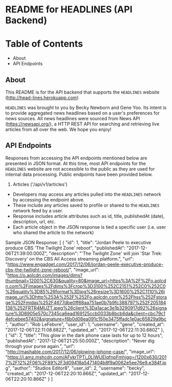 # README for HEADLINES (API Backend)

# Table of Contents
- About
- API Endpoints

## About
This README is for the API backend that supports the `HEADLINES` website (http://head-lines.herokuapp.com)

`HEADLINES` was brought to you by Becky Newborn and Gene Yoo. Its intent is to provide aggregated news headlines based on a user's preferences for news sources. All news headlines were sourced from News API (https://newsapi.org/), a HTTP REST API for searching and retrieving live articles from all over the web.  We hope you enjoy!

## API Endpoints

Responses from accessing the API endpoints mentioned below are presented in JSON format. At this time, most API endpoints for the `HEADLINES` website are not accessible to the public as they are used for internal data processing. Public endpoints have been provided below.

1. Articles ('/api/v1/articles')
  - Developers may access any articles pulled into the `HEADLINES` network by accessing the endpoint above.
  - These include any articles saved to profile or shared to the `HEADLINES` network feed by a user.
  - Response includes article attributes such as id, title, publishedAt (date), description, url, etc.
  - Each article object in the JSON response is tied a specific user (i.e. user who shared the article to the network)

Sample JSON Response:
  [
    {
      "id": 1,
      "title": "Jordan Peele to executive produce CBS 'The Twilight Zone' reboot",
      "publishedAt": "2017-12-06T21:39:00.000Z",
      "description": "'The Twilight Zone' will join 'Star Trek: Discovery' on the CBS All Access streaming platform.",
      "url": "https://www.engadget.com/2017/12/06/jordan-peele-executive-produce-cbs-the-twilight-zone-reboot/",
      "image_url": "https://o.aolcdn.com/images/dims?thumbnail=1200%2C630&quality=80&image_uri=https%3A%2F%2Fo.aolcdn.com%2Fimages%2Fdims%3Fcrop%3D3100%252C2151%252C0%252C0%26quality%3D85%26format%3Djpg%26resize%3D1600%252C1110%26image_uri%3Dhttp%253A%252F%252Fo.aolcdn.com%252Fhss%252Fstorage%252Fmidas%252F4677dbe0ff68aa751ae0b7b9fc388797%252F205184138%252FRTR4MUZT.jpeg%26client%3Da1acac3e1b3290917d92%26signature%3D8905e570c7345ca6ead169125ccb0033b8bcb6da&client=cbc79c14efcebee57402&signature=f6b0d08ea091c150e3475ffadc1e0ac65829a9bc",
      "author": "Rob LeFebvre",
      "user_id": 1,
      "username": "gene",
      "created_at": "2017-12-06T22:11:08.882Z",
      "updated_at": "2017-12-06T22:11:30.680Z"
    },
    {
      "id": 7,
      "title": "This glow in the dark phone case lasts for up to 12 hours",
      "publishedAt": "2017-12-06T21:25:50.000Z",
      "description": "Never dig through your purse again.",
      "url": "http://mashable.com/2017/12/06/glowing-iphone-case/",
      "image_url": "https://i.amz.mshcdn.com/AFykrTPTi_0LIWUEIqfnpFmhjgg=/1200x630/2017%2F12%2F06%2F89%2F3d09418a5471404b8f9a0062e5ee76e9.e384f.jpg",
      "author": "Studios Editor8",
      "user_id": 2,
      "username": "becky",
      "created_at": "2017-12-06T22:20:10.866Z",
      "updated_at": "2017-12-06T22:20:10.866Z"
    }
  ]
